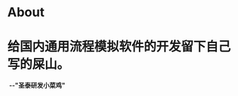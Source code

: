 # About


# 给国内通用流程模拟软件的开发留下自己写的屎山。

​                        																																																				**--"圣泰研发小菜鸡"**
